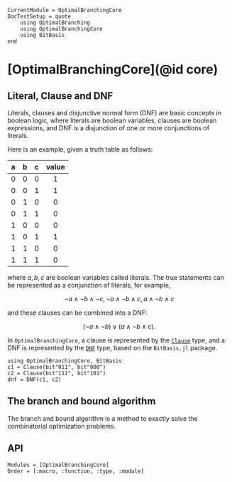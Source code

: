 ```@meta
CurrentModule = OptimalBranchingCore
DocTestSetup = quote
    using OptimalBranching
    using OptimalBranchingCore
    using BitBasis
end
```

# [OptimalBranchingCore](@id core)

## Literal, Clause and DNF

Literals, clauses and disjunctive normal form (DNF) are basic concepts in boolean logic, where literals are boolean variables, clauses are boolean expressions, and DNF is a disjunction of one or more conjunctions of literals.

Here is an example, given a truth table as follows:

| a | b | c | value |
|:---:|:---:|:---:|:---:|
| 0 | 0 | 0 |   1   |
| 0 | 0 | 1 |   1   |
| 0 | 1 | 0 |   0   |
| 0 | 1 | 1 |   0   |
| 1 | 0 | 0 |   0   |
| 1 | 0 | 1 |   1   |
| 1 | 1 | 0 |   0   |
| 1 | 1 | 1 |   0   |

where $a, b, c$ are boolean variables called literals.
The true statements can be represented as a conjunction of literals, for example, 

$$\neg a \land \neg b \land \neg c, \neg a \land \neg b \land c, a \land \neg b \land c$$

and these clauses can be combined into a DNF:

$$(\neg a \land \neg b) \lor (a \land \neg b \land c).$$

In `OptimalBranchingCore`, a clause is represented by the [`Clause`](@ref) type, and a DNF is represented by the [`DNF`](@ref) type, based on the `BitBasis.jl` package.
```@repl core
using OptimalBranchingCore, BitBasis
c1 = Clause(bit"011", bit"000")
c2 = Clause(bit"111", bit"101")
dnf = DNF(c1, c2)
```

## The branch and bound algorithm

The branch and bound algorithm is a method to exactly solve the combinatorial optimization problems.



## API

```@autodocs
Modules = [OptimalBranchingCore]
Order = [:macro, :function, :type, :module]
```